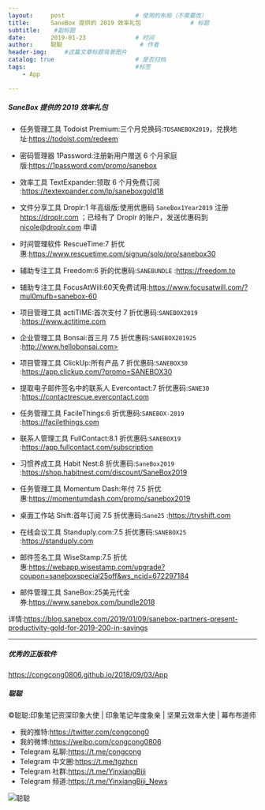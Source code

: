 ```yaml
---
layout:     post                    # 使用的布局（不需要改）
title:      SaneBox 提供的 2019 效率礼包              # 标题 
subtitle:    #副标题
date:       2019-01-23              # 时间
author:     聪聪                      # 作者
header-img:     #这篇文章标题背景图片
catalog: true                       # 是否归档
tags:                               #标签
    - App

---
```


##### SaneBox 提供的 2019 效率礼包

* 任务管理工具 Todoist Premium:三个月兑换码:`TDSANEBOX2019`，兑换地址:<https://todoist.com/redeem>

* 密码管理器 1Password:注册新用户赠送 6 个月家庭版:<https://1password.com/promo/sanebox>

* 效率工具 TextExpander:领取 6 个月免费订阅 :<https://textexpander.com/lp/saneboxgold18>

* 文件分享工具 Droplr:1 年高级版:使用优惠码 `SaneBox1Year2019` 注册 <https://droplr.com> ；已经有了 Droplr 的账户，发送优惠码到 <nicole@droplr.com> 申请

* 时间管理软件 RescueTime:7 折优惠:<https://www.rescuetime.com/signup/solo/pro/sanebox30>

* 辅助专注工具 Freedom:6 折的优惠码:`SANEBUNDLE` :<https://freedom.to>

* 辅助专注工具 FocusAtWill:60天免费试用:<https://www.focusatwill.com/?mul0mufb=sanebox-60>

* 项目管理工具 actiTIME:首次支付 7 折优惠码:`SANEBOX2019` :<https://www.actitime.com>

* 企业管理工具 Bonsai:首三月 7.5 折优惠码:`SANEBOX201925` :http://www.hellobonsai.com>

* 项目管理工具 ClickUp:所有产品 7 折优惠码:`SANEBOX30` :<https://app.clickup.com/?promo=SANEBOX30>

* 提取电子邮件签名中的联系人 Evercontact:7 折优惠码:`SANE30` :<https://contactrescue.evercontact.com>

* 任务管理工具 FacileThings:6 折优惠码:`SANEBOX-2019` :<https://facilethings.com>

* 联系人管理工具 FullContact:8.1 折优惠码:`SANEBOX19` :<https://app.fullcontact.com/subscription>

* 习惯养成工具 Habit Nest:8 折优惠码:`SaneBox2019` :<https://shop.habitnest.com/discount/SaneBox2019>

* 任务管理工具 Momentum Dash:年付 7.5 折优惠:<https://momentumdash.com/promo/sanebox2019>

* 桌面工作站 Shift:首年订阅 7.5 折优惠码:`Sane25` :<https://tryshift.com>

* 在线会议工具 Standuply.com:7.5 折优惠码:`SANEBOX25` :<https://standuply.com>

* 邮件签名工具 WiseStamp:7.5 折优惠:<https://webapp.wisestamp.com/upgrade?coupon=saneboxspecial25off&ws_ncid=672297184>

* 邮件管理工具 SaneBox:25美元代金券:<https://www.sanebox.com/bundle2018>

详情:<https://blog.sanebox.com/2019/01/09/sanebox-partners-present-productivity-gold-for-2019-200-in-savings>

- - - -

##### 优秀的正版软件
<https://congcong0806.github.io/2018/09/03/App>

##### 聪聪
&copy;聪聪:印象笔记资深印象大使 | 印象笔记年度象亲 | 坚果云效率大使 | 幕布布道师

* 我的推特:<https://twitter.com/congcong0>
* 我的微博:<https://weibo.com/congcong0806>
* Telegram 私聊:<https://t.me/congcong>
* Telegram 中文圈:<https://t.me/tgzhcn>
* Telegram 社群:<https://t.me/YinxiangBiji>
* Telegram 频道:<https://t.me/YinxiangBiji_News>

![聪聪](https://i.v2ex.co/3wc207g5.png)